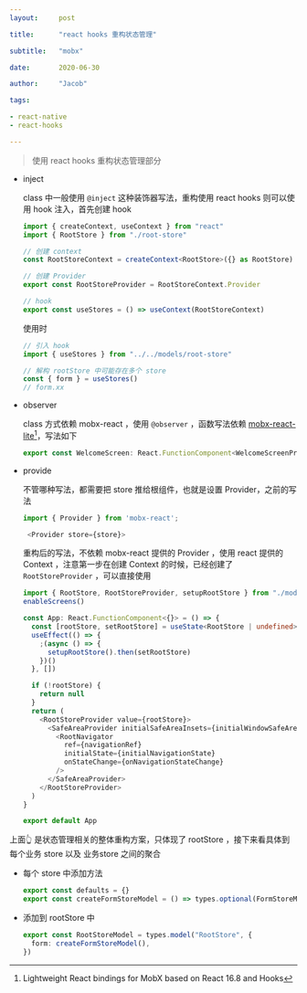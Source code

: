 ```yaml
---
layout:     post

title:      "react hooks 重构状态管理"

subtitle:   "mobx"

date:       2020-06-30

author:     "Jacob"

tags:

- react-native
- react-hooks

---
```




>  使用 react hooks 重构状态管理部分

- inject

  class 中一般使用 `@inject` 这种装饰器写法，重构使用 react hooks 则可以使用 hook 注入，首先创建 hook

  ```typescript
  import { createContext, useContext } from "react"
  import { RootStore } from "./root-store"
  
  // 创建 context 
  const RootStoreContext = createContext<RootStore>({} as RootStore)
  
  // 创建 Provider 
  export const RootStoreProvider = RootStoreContext.Provider
  
  // hook 
  export const useStores = () => useContext(RootStoreContext)
  
  ```

  使用时

  ```typescript
  // 引入 hook
  import { useStores } from "../../models/root-store"
  
  // 解构 rootStore 中可能存在多个 store
  const { form } = useStores()
  // form.xx
  ```

- observer

  class 方式依赖 mobx-react ，使用 `@observer` ，函数写法依赖 [mobx-react-lite](https://mobx-react.js.org/)[^1]，写法如下

  ```typescript
  export const WelcomeScreen: React.FunctionComponent<WelcomeScreenProps> = observer(props => {})
  ```

- provide

  不管哪种写法，都需要把 store 推给根组件，也就是设置 Provider，之前的写法

  ```typescript
  import { Provider } from 'mobx-react';
  
   <Provider store={store}>
  
  ```

  重构后的写法，不依赖 mobx-react 提供的 Provider ，使用 react 提供的 Context ，注意第一步在创建 Context 的时候，已经创建了 `RootStoreProvider` ，可以直接使用

  ```typescript
  import { RootStore, RootStoreProvider, setupRootStore } from "./models/root-store"
  enableScreens()
  
  const App: React.FunctionComponent<{}> = () => {
    const [rootStore, setRootStore] = useState<RootStore | undefined>(undefined)
    useEffect(() => {
      ;(async () => {
        setupRootStore().then(setRootStore)
      })()
    }, [])
  
    if (!rootStore) {
      return null
    }
    return (
      <RootStoreProvider value={rootStore}>
        <SafeAreaProvider initialSafeAreaInsets={initialWindowSafeAreaInsets}>
          <RootNavigator
            ref={navigationRef}
            initialState={initialNavigationState}
            onStateChange={onNavigationStateChange}
          />
        </SafeAreaProvider>
      </RootStoreProvider>
    )
  }
  
  export default App
  
  ```

上面👆 是状态管理相关的整体重构方案，只体现了 rootStore ，接下来看具体到每个业务 store 以及 业务store 之间的聚合

- 每个 store 中添加方法

  ```typescript
  export const defaults = {}
  export const createFormStoreModel = () => types.optional(FormStoreModel, defaults as any)
  ```

- 添加到 rootStore 中

  ```typescript
  export const RootStoreModel = types.model("RootStore", {
    form: createFormStoreModel(),
  })
  ```



[^1]: Lightweight React bindings for MobX based on React 16.8 and Hooks

